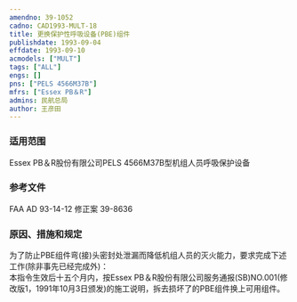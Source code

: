```yaml
---
amendno: 39-1052  
cadno: CAD1993-MULT-18  
title: 更换保护性呼吸设备(PBE)组件  
publishdate: 1993-09-04  
effdate: 1993-09-10  
acmodels: ["MULT"]  
tags: ["ALL"]  
engs: []  
pns: ["PELS 4566M37B"]  
mfrs: ["Essex PB＆R"]  
admins: 民航总局  
author: 王彦田  
---
```

  
### 适用范围  
Essex PB＆R股份有限公司PELS 4566M37B型机组人员呼吸保护设备  
  
<!--more-->  
### 参考文件  
  FAA AD 93-14-12 修正案 39-8636  
  
### 原因、措施和规定  

  为了防止PBE组件弯(接)头密封处泄漏而降低机组人员的灭火能力，要求完成下述工作(除非事先已经完成外)：  
  本指令生效后十五个月内，按Essex PB＆R股份有限公司服务通报(SB)NO.001(修改版1，1991年10月3日颁发)的施工说明，拆去损坏了的PBE组件换上可用组件。  
